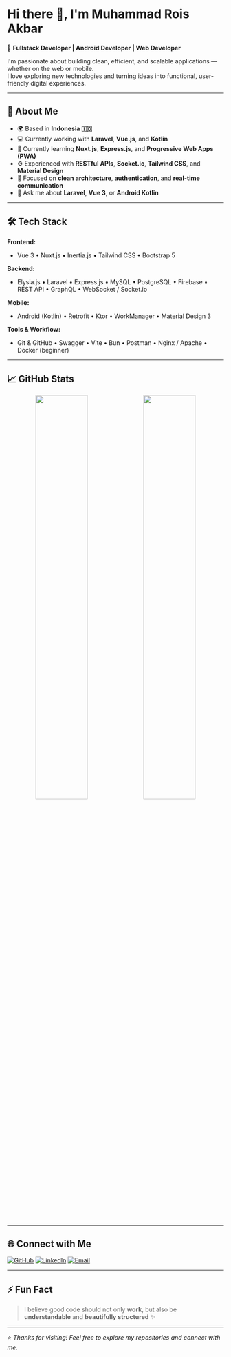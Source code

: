 # Hi there 👋, I'm Muhammad Rois Akbar

🎯 **Fullstack Developer | Android Developer | Web Developer**

I'm passionate about building clean, efficient, and scalable applications — whether on the web or mobile.  
I love exploring new technologies and turning ideas into functional, user-friendly digital experiences.

---

## 🚀 About Me

- 🌍 Based in **Indonesia 🇮🇩**
- 💻 Currently working with **Laravel**, **Vue.js**, and **Kotlin**
- 🌱 Currently learning **Nuxt.js**, **Express.js**, and **Progressive Web Apps (PWA)**
- ⚙️ Experienced with **RESTful APIs**, **Socket.io**, **Tailwind CSS**, and **Material Design**
- 🔐 Focused on **clean architecture**, **authentication**, and **real-time communication**
- 💬 Ask me about **Laravel**, **Vue 3**, or **Android Kotlin**

---

## 🛠️ Tech Stack

**Frontend:**
- Vue 3 • Nuxt.js • Inertia.js • Tailwind CSS • Bootstrap 5  

**Backend:**
- Elysia.js • Laravel • Express.js • MySQL • PostgreSQL • Firebase • REST API • GraphQL • WebSocket / Socket.io  

**Mobile:**
- Android (Kotlin) • Retrofit • Ktor • WorkManager • Material Design 3  

**Tools & Workflow:**
- Git & GitHub • Swagger • Vite • Bun • Postman • Nginx / Apache • Docker (beginner)

---

## 📈 GitHub Stats

<p align="center">
  <img width="49%" src="https://github-readme-stats.vercel.app/api?username=WTRois&show_icons=true&theme=tokyonight" />
  <img width="49%" src="https://github-readme-streak-stats.herokuapp.com/?user=WTRois&theme=tokyonight" />
</p>

---

## 🌐 Connect with Me

<p align="left">
  <a href="https://github.com/WTRois" target="_blank"><img src="https://img.shields.io/badge/GitHub-WTRois-181717?style=for-the-badge&logo=github" alt="GitHub"/></a>
  <a href="https://www.linkedin.com/in/muhammad-rois-akbar" target="_blank"><img src="https://img.shields.io/badge/LinkedIn-Muhammad%20Rois%20Akbar-0A66C2?style=for-the-badge&logo=linkedin" alt="LinkedIn"/></a>
  <a href="mailto:roisakbar.dev@gmail.com"><img src="https://img.shields.io/badge/Email-roisakbar.dev%40gmail.com-red?style=for-the-badge&logo=gmail" alt="Email"/></a>
</p>

---

## ⚡ Fun Fact
> I believe good code should not only **work**, but also be **understandable** and **beautifully structured** ✨

---

⭐️ *Thanks for visiting! Feel free to explore my repositories and connect with me.*
